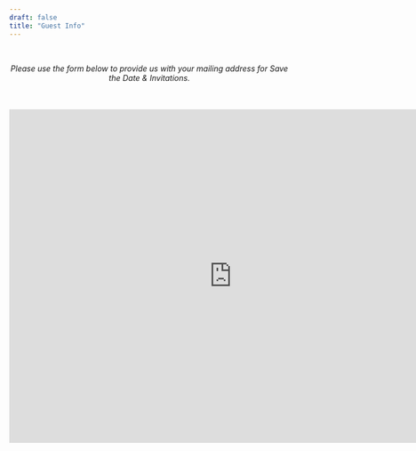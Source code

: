 ```yaml
---
draft: false
title: "Guest Info"
---
```

<div style="text-align: center;">
<br>

*Please use the form below to provide us with your mailing address for Save the Date & Invitations.*

<br>
<br>

<iframe src="https://form.victorianobennett.wedding/www/rsvp/" style="border:0px #ffffff none;" name="myiFrame" scrolling="no" frameborder="1" marginheight="0px" marginwidth="0px" height="600px" width="800px" allowfullscreen></iframe>

<!--  {{< infoform >}}  -->

</p>

</div>